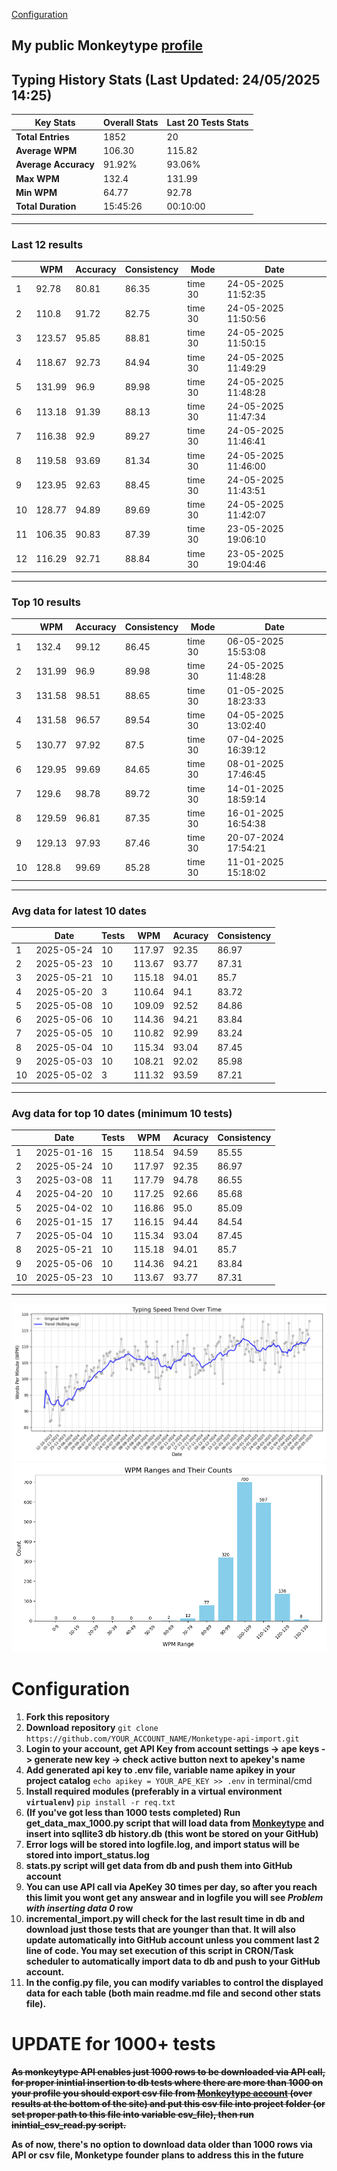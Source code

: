 
[Configuration](#configuration)
## My public Monkeytype [profile](https://monkeytype.com/profile/zp14)


        
## Typing History Stats (Last Updated: 24/05/2025 14:25)

| **Key Stats**               | **Overall Stats**       | **Last 20 Tests Stats**  |
|--------------------------|-------------------------|--------------------------|
| **Total Entries**        | 1852           | 20                       |
| **Average WPM**          | 106.30           | 115.82    |
| **Average Accuracy**     | 91.92%          | 93.06%   |
| **Max WPM**              | 132.4               | 131.99        |
| **Min WPM**              | 64.77               | 92.78                        |
| **Total Duration**       | 15:45:26        | 00:10:00                        |


---

### Last 12 results

| | WPM | Accuracy | Consistency | Mode | Date |
| --- | --- | -------- | ----------- | ---- | --------- |
| 1 | 92.78 | 80.81 | 86.35 | time 30 | 24-05-2025 11:52:35 |
| 2 | 110.8 | 91.72 | 82.75 | time 30 | 24-05-2025 11:50:56 |
| 3 | 123.57 | 95.85 | 88.81 | time 30 | 24-05-2025 11:50:15 |
| 4 | 118.67 | 92.73 | 84.94 | time 30 | 24-05-2025 11:49:29 |
| 5 | 131.99 | 96.9 | 89.98 | time 30 | 24-05-2025 11:48:28 |
| 6 | 113.18 | 91.39 | 88.13 | time 30 | 24-05-2025 11:47:34 |
| 7 | 116.38 | 92.9 | 89.27 | time 30 | 24-05-2025 11:46:41 |
| 8 | 119.58 | 93.69 | 81.34 | time 30 | 24-05-2025 11:46:00 |
| 9 | 123.95 | 92.63 | 88.45 | time 30 | 24-05-2025 11:43:51 |
| 10 | 128.77 | 94.89 | 89.69 | time 30 | 24-05-2025 11:42:07 |
| 11 | 106.35 | 90.83 | 87.39 | time 30 | 23-05-2025 19:06:10 |
| 12 | 116.29 | 92.71 | 88.84 | time 30 | 23-05-2025 19:04:46 |


 --- 

### Top 10 results

| | WPM | Accuracy | Consistency | Mode | Date |
| --- | --- | -------- | ----------- | ---- | --------- |
| 1 | 132.4 | 99.12 | 86.45 | time 30 | 06-05-2025 15:53:08 |
| 2 | 131.99 | 96.9 | 89.98 | time 30 | 24-05-2025 11:48:28 |
| 3 | 131.58 | 98.51 | 88.65 | time 30 | 01-05-2025 18:23:33 |
| 4 | 131.58 | 96.57 | 89.54 | time 30 | 04-05-2025 13:02:40 |
| 5 | 130.77 | 97.92 | 87.5 | time 30 | 07-04-2025 16:39:12 |
| 6 | 129.95 | 99.69 | 84.65 | time 30 | 08-01-2025 17:46:45 |
| 7 | 129.6 | 98.78 | 89.72 | time 30 | 14-01-2025 18:59:14 |
| 8 | 129.59 | 96.81 | 87.35 | time 30 | 16-01-2025 16:54:38 |
| 9 | 129.13 | 97.93 | 87.46 | time 30 | 20-07-2024 17:54:21 |
| 10 | 128.8 | 99.69 | 85.28 | time 30 | 11-01-2025 15:18:02 |


 --- 

### Avg data for latest 10 dates

| | Date | Tests | WPM | Acuracy | Consistency |
| --- | --- | -------- | ----------- | ---- | --------- |
| 1 | 2025-05-24 | 10 | 117.97 | 92.35 | 86.97 |
| 2 | 2025-05-23 | 10 | 113.67 | 93.77 | 87.31 |
| 3 | 2025-05-21 | 10 | 115.18 | 94.01 | 85.7 |
| 4 | 2025-05-20 | 3 | 110.64 | 94.1 | 83.72 |
| 5 | 2025-05-08 | 10 | 109.09 | 92.52 | 84.86 |
| 6 | 2025-05-06 | 10 | 114.36 | 94.21 | 83.84 |
| 7 | 2025-05-05 | 10 | 110.82 | 92.99 | 83.24 |
| 8 | 2025-05-04 | 10 | 115.34 | 93.04 | 87.45 |
| 9 | 2025-05-03 | 10 | 108.21 | 92.02 | 85.98 |
| 10 | 2025-05-02 | 3 | 111.32 | 93.59 | 87.21 |


 --- 

### Avg data for top 10 dates (minimum 10 tests)

| | Date | Tests | WPM | Acuracy | Consistency |
| --- | --- | -------- | ----------- | ---- | --------- |
| 1 | 2025-01-16 | 15 | 118.54 | 94.59 | 85.55 |
| 2 | 2025-05-24 | 10 | 117.97 | 92.35 | 86.97 |
| 3 | 2025-03-08 | 11 | 117.79 | 94.78 | 86.55 |
| 4 | 2025-04-20 | 10 | 117.25 | 92.66 | 85.68 |
| 5 | 2025-04-02 | 10 | 116.86 | 95.0 | 85.09 |
| 6 | 2025-01-15 | 17 | 116.15 | 94.44 | 84.54 |
| 7 | 2025-05-04 | 10 | 115.34 | 93.04 | 87.45 |
| 8 | 2025-05-21 | 10 | 115.18 | 94.01 | 85.7 |
| 9 | 2025-05-06 | 10 | 114.36 | 94.21 | 83.84 |
| 10 | 2025-05-23 | 10 | 113.67 | 93.77 | 87.31 |


 --- 


        
![speed trend](typing_speed_trend.png)
![counted chart](count_tests.png)
# Configuration
1. **Fork this repository** 
2. **Download repository** `git clone https://github.com/YOUR_ACCOUNT_NAME/Monketype-api-import.git`
3. **Login to your account, get API Key from account settings -> ape keys -> generate new key -> check active button next to apekey's name**
4. **Add generated api key to .env file, variable name apikey in your project catalog**  `echo apikey = YOUR_APE_KEY >> .env` in terminal/cmd
5. **Install required modules (preferably in a virtual environment `virtualenv`)** `pip install -r req.txt`
6. **(If you've got less than 1000 tests completed) Run get_data_max_1000.py script that will load data from [Monkeytype](https://monkeytype.com/) and insert into sqllite3 db history.db (this wont be stored on your GitHub)**
7. **Error logs will be stored into logfile.log, and import status will be stored into import_status.log**
8. **stats.py script will get data from db and push them into GitHub account**
9. **You can use API call via ApeKey 30 times per day, so after you reach this limit you wont get any answear and in logfile you will see *Problem with inserting data 0* row**
10. **incremental_import.py will check for the last result time in db and download just those tests that are younger than that. It will also update automatically into GitHub account unless you comment last 2 line of code. You may set execution of this script in CRON/Task scheduler to automatically import data to db and push to your GitHub account.**
11. **In the config.py file, you can modify variables to control the displayed data for each table (both main readme.md file and second other stats file).**

# UPDATE for 1000+ tests
    
~~**As monkeytype API enables just 1000 rows to be downloaded via API call, for proper inintial insertion to db tests where there are more than 1000 on your profile
you should export csv file from [Monkeytype account](https://monkeytype.com/account) (over results at the bottom of the site)
and put this csv file into project folder (or set proper path to this file into variable csv_file), then run inintial_csv_read.py script.**~~

**As of now, there's no option to download data older than 1000 rows via API or csv file, Monketype founder plans to address this in the future**
    
    
